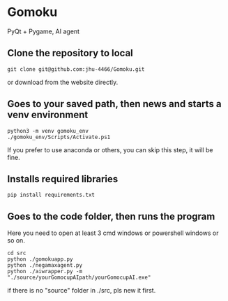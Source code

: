 # Gomoku
PyQt + Pygame, AI agent

## Clone the repository to local
```shell
git clone git@github.com:jhu-4466/Gomoku.git
```

or download from the website directly.

## Goes to your saved path, then news and starts a venv environment
```shell
python3 -m venv gomoku_env
./gomoku_env/Scripts/Activate.ps1
```

If you prefer to use anaconda or others, you can skip this step, it will be fine.

## Installs required libraries
```shell
pip install requirements.txt
```

## Goes to the code folder, then runs the program
Here you need to open at least 3 cmd windows or powershell windows or so on.
```shell
cd src
python ./gomokuapp.py
python ./negamaxagent.py
python ./aiwrapper.py -m "./source/yourGomocupAIpath/yourGomocupAI.exe"
```

if there is no "source" folder in ./src, pls new it first.
